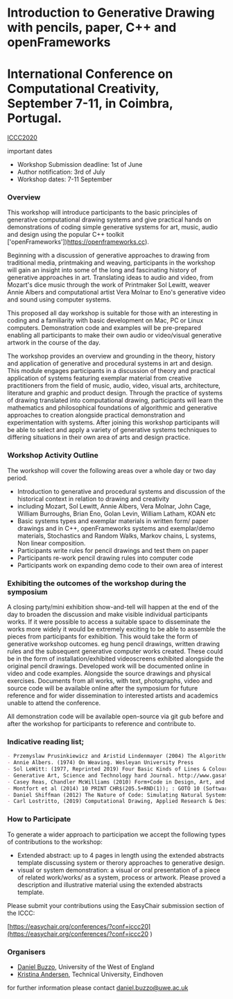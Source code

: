 # Introduction to Generative Drawing with pencils, paper, C++ and openFrameworks
# International Conference on Computational Creativity, September 7-11, in Coimbra, Portugal.
[ICCC2020](http://computationalcreativity.net/iccc20/)

important dates
- Workshop Submission deadline: 1st of June
- Author notification: 3rd of July
- Workshop dates: 7-11 September

### Overview

This workshop will introduce participants to the basic principles of generative computational drawing systems and give practical hands on demonstrations of coding simple generative systems for art, music, audio and design using the popular C++ toolkit ['openFrameworks'])https://openframeworks.cc).


 Beginning with a discussion of generative approaches to drawing from traditional media, printmaking and weaving, participants in the workshop will gain an insight into some of the long and fascinating history of generative approaches in art. Translating ideas to audio and video, from Mozart's dice music through the work of Printmaker Sol Lewitt, weaver Annie Albers and computational artist Vera Molnar to Eno's generative video and sound using computer systems.
 
This proposed all day workshop is suitable for those with an interesting in coding and a familiarity with basic development on Mac, PC or Linux computers. Demonstration code and examples will be pre-prepared enabling all participants to make their own audio or video/visual generative artwork in the course of the day.

The workshop provides an overview and grounding in the theory, history and application of generative and procedural systems in art and design. This module engages participants in a discussion of theory and practical application of systems featuring exemplar material from creative practitioners from the field of music, audio, video, visual arts, architecture, literature and graphic and product design. Through the practice of systems of drawing translated into computational drawing, participants will learn the mathematics and philosophical foundations of algorithmic and generative approaches to creation alongside practical demonstration and experimentation with systems. After joining this workshop participants will be able to select and apply a variety of generative systems techniques to differing situations in their own area of arts and design practice.

### Workshop Activity Outline
The workshop will cover the following areas over a whole day or two day period.
- Introduction to generative and procedural systems and discussion of the historical context in relation to drawing and creativity
- including Mozart, Sol Lewitt, Annie Albers, Vera Molnar, John Cage, William Burroughs, Brian Eno, Golan Levin, William Latham, KOAN etc
- Basic systems types and exemplar materials in written form/ paper drawings and in C++, openFrameworks systems and exemplar/demo materials, Stochastics and Random Walks, Markov chains, L systems, Non linear composition.
- Participants write rules for pencil drawings and test them on paper
- Participants re-work pencil drawing rules into computer code
- Participants work on expanding demo code to their own area of interest


### Exhibiting the outcomes of the workshop during the symposium

A closing party/mini exhibition show-and-tell will happen at the end of the day to broaden the discussion and make visible individual participants works. If it were possible to access a suitable space to disseminate the works more widely it would be extremely exciting to be able to assemble the pieces from participants for exhibition. This would take the form of generative workshop outcomes. eg hung pencil drawings, written drawing rules and the subsequent generative computer works created. These could be in the form of installation/exhibited videoscreens exhibited alongside the original pencil drawings. Developed work will be documented online in video and code examples. Alongside the source drawings and physical exercises. Documents from all works, with text, photographs, video and source code will be available online after the symposium for future reference and for wider dissemination to interested artists and academics unable to attend the conference.

All demonstration code will be available open-source via git gub before and after the workshop for participants to reference and contribute to.  

### Indicative reading list;

```markdown
- Przemyslaw Prusinkiewicz and Aristid Lindenmayer (2004) The Algorithmic Beauty of Plants Springer-Verlag, New York
- Annie Albers. (1974) On Weaving. Wesleyan University Press
- Sol LeWitt: (1977, Reprinted 2019) Four Basic Kinds of Lines & Colour. Primary Information/ Printed Matter, Inc
- Generative Art, Science and Technology hard Journal. http://www.gasathj.com/tiki-index.php
- Casey Reas, Chandler McWilliams (2010) Form+Code in Design, Art, and Architecture
- Montfort et al (2014) 10 PRINT CHR$(205.5+RND(1)); : GOTO 10 (Software Studies)
- Daniel Shiffman (2012) The Nature of Code: Simulating Natural Systems with Processing
- Carl Lostritto, (2019) Computational Drawing, Applied Research & Design Inc

```

### How to Participate
To generate a wider approach to participation we accept the following types of contributions to the workshop:

- Extended abstract: up to 4 pages in length using the extended abstracts template discussing system or therory approaches to generative design.
- visual or system demonstration: a visual or oral presentation of a piece of related work/works/ as a system, process or artwork.
Please proved a description and illustrative material using the extended abstracts template.

Please submit your contributions using the EasyChair submission section of the ICCC:

[https://easychair.org/conferences/?conf=iccc20](https://easychair.org/conferences/?conf=iccc20
)

### Organisers

- [Daniel Buzzo](https://people.uwe.ac.uk/Person/DanielBuzzo), University of the West of England
- [Kristina Andersen](https://www.tue.nl/en/research/researchers/kristina-andersen/), Technical University, Eindhoven

for further information please contact [daniel.buzzo@uwe.ac.uk](daniel.buzzo@uwe.ac.uk)
